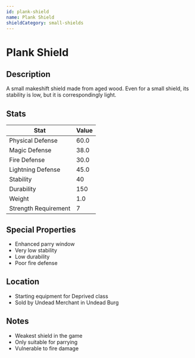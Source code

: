 ```yaml
---
id: plank-shield
name: Plank Shield
shieldCategory: small-shields
---
```


# Plank Shield

## Description
A small makeshift shield made from aged wood. Even for a small shield, its stability is low, but it is correspondingly light.

## Stats

| Stat | Value |
|------|-------|
| Physical Defense | 60.0 |
| Magic Defense | 38.0 |
| Fire Defense | 30.0 |
| Lightning Defense | 45.0 |
| Stability | 40 |
| Durability | 150 |
| Weight | 1.0 |
| Strength Requirement | 7 |

## Special Properties
- Enhanced parry window
- Very low stability
- Low durability
- Poor fire defense

## Location
- Starting equipment for Deprived class
- Sold by Undead Merchant in Undead Burg

## Notes
- Weakest shield in the game
- Only suitable for parrying
- Vulnerable to fire damage